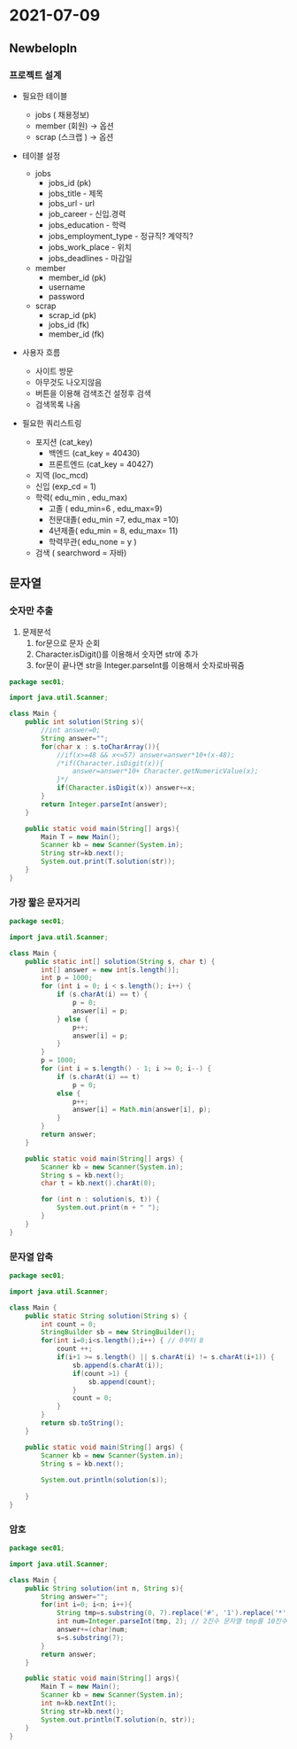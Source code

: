 # 2021-07-09

## NewbelopIn

### 프로젝트 설계

- 필요한 테이블
  - jobs ( 채용정보)
  - member (회원) -> 옵션
  - scrap (스크랩 ) -> 옵션

- 테이블 설정
  - jobs
    - jobs_id (pk)
    - jobs_title  - 제목
    - jobs_url  - url
    - job_career - 신입.경력
    - jobs_education - 학력
    - jobs_employment_type -  정규직? 계약직?
    - jobs_work_place -  위치
    - jobs_deadlines - 마감일
  - member
    - member_id (pk)
    - username
    - password
  - scrap
    - scrap_id (pk)
    - jobs_id (fk)
    - member_id (fk)

- 사용자 흐름
  - 사이트 방문
  - 아무것도 나오지않음
  - 버튼을 이용해 검색조건 설정후 검색
  - 검색목록 나옴
- 필요한 쿼리스트링
  - 포지션 (cat_key)
    - 백엔드 (cat_key = 40430) 
    - 프론트엔드 (cat_key  = 40427)
  - 지역 (loc_mcd)
  - 신입 (exp_cd = 1)
  - 학력( edu_min ,  edu_max)
    - 고졸 ( edu_min=6 ,  edu_max=9)
    - 전문대졸( edu_min =7,  edu_max =10)
    - 4년제졸( edu_min = 8,  edu_max= 11)
    - 학력무관( edu_none = y )
  - 검색 ( searchword = 자바)



## 문자열 

### 숫자만 추출

1. 문제분석
   1. for문으로 문자 순회
   2. Character.isDigit()를 이용해서 숫자면 str에 추가
   3. for문이 끝나면 str을 Integer.parseInt를 이용해서 숫자로바꿔줌

```java
package sec01;

import java.util.Scanner;

class Main {	
	public int solution(String s){
		//int answer=0;
		String answer="";
		for(char x : s.toCharArray()){
			//if(x>=48 && x<=57) answer=answer*10+(x-48);
			/*if(Character.isDigit(x)){
				answer=answer*10+ Character.getNumericValue(x);
			}*/
			if(Character.isDigit(x)) answer+=x;
		}
		return Integer.parseInt(answer);
	}

	public static void main(String[] args){
		Main T = new Main();
		Scanner kb = new Scanner(System.in);
		String str=kb.next();
		System.out.print(T.solution(str));
	}
}
```

### 가장 짧은 문자거리

```java
package sec01;

import java.util.Scanner;

class Main {
	public static int[] solution(String s, char t) {
		int[] answer = new int[s.length()];
		int p = 1000;
		for (int i = 0; i < s.length(); i++) {
			if (s.charAt(i) == t) {
				p = 0;
				answer[i] = p;
			} else {
				p++;
				answer[i] = p;
			}
		}
		p = 1000;
		for (int i = s.length() - 1; i >= 0; i--) {
			if (s.charAt(i) == t)
				p = 0;
			else {
				p++;
				answer[i] = Math.min(answer[i], p);
			}
		}
		return answer;
	}

	public static void main(String[] args) {
		Scanner kb = new Scanner(System.in);
		String s = kb.next();
		char t = kb.next().charAt(0);

		for (int n : solution(s, t)) {
			System.out.print(n + " ");
		}
	}
}
```

### 문자열 압축

```java
package sec01;

import java.util.Scanner;

class Main {
	public static String solution(String s) {
		int count = 0;
		StringBuilder sb = new StringBuilder();
		for(int i=0;i<s.length();i++) { // 0부터 8
			count ++;
			if(i+1 >= s.length() || s.charAt(i) != s.charAt(i+1)) {
				sb.append(s.charAt(i));
				if(count >1) {
					sb.append(count);
				}
				count = 0;
			}
		}
		return sb.toString();
	}

	public static void main(String[] args) {
		Scanner kb = new Scanner(System.in);
		String s = kb.next();
		
		System.out.println(solution(s));
		
	}
}
```

### 암호

```java
package sec01;

import java.util.Scanner;

class Main {
	public String solution(int n, String s){
		String answer="";
		for(int i=0; i<n; i++){
			String tmp=s.substring(0, 7).replace('#', '1').replace('*', '0');
			int num=Integer.parseInt(tmp, 2); // 2진수 문자열 tmp를 10진수 형으로 만듬
			answer+=(char)num;
			s=s.substring(7);
		}
		return answer;
	}

	public static void main(String[] args){
		Main T = new Main();
		Scanner kb = new Scanner(System.in);
		int n=kb.nextInt();
		String str=kb.next();
		System.out.println(T.solution(n, str));
	}
}
```

